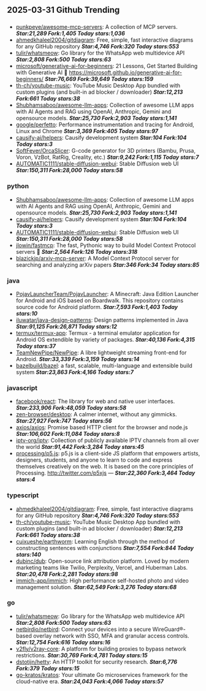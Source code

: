 ## 2025-03-31 Github Trending

### 
* [punkpeye/awesome-mcp-servers](https://github.com/punkpeye/awesome-mcp-servers): A collection of MCP servers. ***Star:21,289 Fork:1,405 Today stars:1,036***
* [ahmedkhaleel2004/gitdiagram](https://github.com/ahmedkhaleel2004/gitdiagram): Free, simple, fast interactive diagrams for any GitHub repository ***Star:4,746 Fork:320 Today stars:553***
* [tulir/whatsmeow](https://github.com/tulir/whatsmeow): Go library for the WhatsApp web multidevice API ***Star:2,808 Fork:500 Today stars:63***
* [microsoft/generative-ai-for-beginners](https://github.com/microsoft/generative-ai-for-beginners): 21 Lessons, Get Started Building with Generative AI 🔗 https://microsoft.github.io/generative-ai-for-beginners/ ***Star:76,669 Fork:39,649 Today stars:159***
* [th-ch/youtube-music](https://github.com/th-ch/youtube-music): YouTube Music Desktop App bundled with custom plugins (and built-in ad blocker / downloader) ***Star:12,213 Fork:661 Today stars:38***
* [Shubhamsaboo/awesome-llm-apps](https://github.com/Shubhamsaboo/awesome-llm-apps): Collection of awesome LLM apps with AI Agents and RAG using OpenAI, Anthropic, Gemini and opensource models. ***Star:25,730 Fork:2,903 Today stars:1,141***
* [google/perfetto](https://github.com/google/perfetto): Performance instrumentation and tracing for Android, Linux and Chrome ***Star:3,369 Fork:405 Today stars:97***
* [causify-ai/helpers](https://github.com/causify-ai/helpers): Causify development system ***Star:104 Fork:104 Today stars:3***
* [SoftFever/OrcaSlicer](https://github.com/SoftFever/OrcaSlicer): G-code generator for 3D printers (Bambu, Prusa, Voron, VzBot, RatRig, Creality, etc.) ***Star:9,242 Fork:1,115 Today stars:7***
* [AUTOMATIC1111/stable-diffusion-webui](https://github.com/AUTOMATIC1111/stable-diffusion-webui): Stable Diffusion web UI ***Star:150,311 Fork:28,000 Today stars:58***

### python
* [Shubhamsaboo/awesome-llm-apps](https://github.com/Shubhamsaboo/awesome-llm-apps): Collection of awesome LLM apps with AI Agents and RAG using OpenAI, Anthropic, Gemini and opensource models. ***Star:25,730 Fork:2,903 Today stars:1,141***
* [causify-ai/helpers](https://github.com/causify-ai/helpers): Causify development system ***Star:104 Fork:104 Today stars:3***
* [AUTOMATIC1111/stable-diffusion-webui](https://github.com/AUTOMATIC1111/stable-diffusion-webui): Stable Diffusion web UI ***Star:150,311 Fork:28,000 Today stars:58***
* [jlowin/fastmcp](https://github.com/jlowin/fastmcp): The fast, Pythonic way to build Model Context Protocol servers 🚀 ***Star:2,564 Fork:126 Today stars:318***
* [blazickjp/arxiv-mcp-server](https://github.com/blazickjp/arxiv-mcp-server): A Model Context Protocol server for searching and analyzing arXiv papers ***Star:346 Fork:34 Today stars:85***

### java
* [PojavLauncherTeam/PojavLauncher](https://github.com/PojavLauncherTeam/PojavLauncher): A Minecraft: Java Edition Launcher for Android and iOS based on Boardwalk. This repository contains source code for Android platform. ***Star:7,593 Fork:1,403 Today stars:10***
* [iluwatar/java-design-patterns](https://github.com/iluwatar/java-design-patterns): Design patterns implemented in Java ***Star:91,125 Fork:26,871 Today stars:12***
* [termux/termux-app](https://github.com/termux/termux-app): Termux - a terminal emulator application for Android OS extendible by variety of packages. ***Star:40,136 Fork:4,315 Today stars:37***
* [TeamNewPipe/NewPipe](https://github.com/TeamNewPipe/NewPipe): A libre lightweight streaming front-end for Android. ***Star:33,339 Fork:3,159 Today stars:14***
* [bazelbuild/bazel](https://github.com/bazelbuild/bazel): a fast, scalable, multi-language and extensible build system ***Star:23,863 Fork:4,166 Today stars:7***

### javascript
* [facebook/react](https://github.com/facebook/react): The library for web and native user interfaces. ***Star:233,906 Fork:48,059 Today stars:58***
* [zen-browser/desktop](https://github.com/zen-browser/desktop): A calmer internet, without any gimmicks. ***Star:27,927 Fork:747 Today stars:56***
* [axios/axios](https://github.com/axios/axios): Promise based HTTP client for the browser and node.js ***Star:106,602 Fork:11,084 Today stars:8***
* [iptv-org/iptv](https://github.com/iptv-org/iptv): Collection of publicly available IPTV channels from all over the world ***Star:91,442 Fork:3,284 Today stars:45***
* [processing/p5.js](https://github.com/processing/p5.js): p5.js is a client-side JS platform that empowers artists, designers, students, and anyone to learn to code and express themselves creatively on the web. It is based on the core principles of Processing. http://twitter.com/p5xjs — ***Star:22,360 Fork:3,464 Today stars:4***

### typescript
* [ahmedkhaleel2004/gitdiagram](https://github.com/ahmedkhaleel2004/gitdiagram): Free, simple, fast interactive diagrams for any GitHub repository ***Star:4,746 Fork:320 Today stars:553***
* [th-ch/youtube-music](https://github.com/th-ch/youtube-music): YouTube Music Desktop App bundled with custom plugins (and built-in ad blocker / downloader) ***Star:12,213 Fork:661 Today stars:38***
* [cuixueshe/earthworm](https://github.com/cuixueshe/earthworm): Learning English through the method of constructing sentences with conjunctions ***Star:7,554 Fork:844 Today stars:140***
* [dubinc/dub](https://github.com/dubinc/dub): Open-source link attribution platform. Loved by modern marketing teams like Twilio, Perplexity, Vercel, and Huberman Labs. ***Star:20,478 Fork:2,281 Today stars:98***
* [immich-app/immich](https://github.com/immich-app/immich): High performance self-hosted photo and video management solution. ***Star:62,549 Fork:3,276 Today stars:68***

### go
* [tulir/whatsmeow](https://github.com/tulir/whatsmeow): Go library for the WhatsApp web multidevice API ***Star:2,808 Fork:500 Today stars:63***
* [netbirdio/netbird](https://github.com/netbirdio/netbird): Connect your devices into a secure WireGuard®-based overlay network with SSO, MFA and granular access controls. ***Star:12,754 Fork:616 Today stars:16***
* [v2fly/v2ray-core](https://github.com/v2fly/v2ray-core): A platform for building proxies to bypass network restrictions. ***Star:30,769 Fork:4,781 Today stars:15***
* [dstotijn/hetty](https://github.com/dstotijn/hetty): An HTTP toolkit for security research. ***Star:6,776 Fork:379 Today stars:15***
* [go-kratos/kratos](https://github.com/go-kratos/kratos): Your ultimate Go microservices framework for the cloud-native era. ***Star:24,043 Fork:4,066 Today stars:57***
